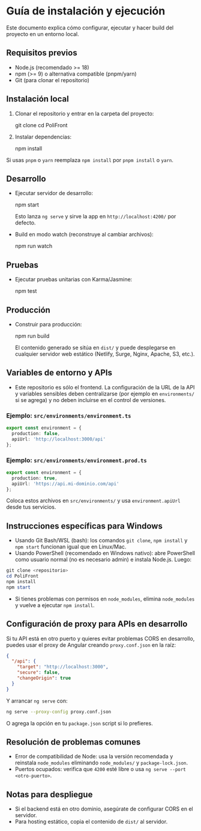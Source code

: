 # Guía de instalación y ejecución

Este documento explica cómo configurar, ejecutar y hacer build del proyecto en un entorno local.

## Requisitos previos

- Node.js (recomendado >= 18)
- npm (>= 9) o alternativa compatible (pnpm/yarn)
- Git (para clonar el repositorio)

## Instalación local

1. Clonar el repositorio y entrar en la carpeta del proyecto:

   git clone <repositorio>
   cd PoliFront

2. Instalar dependencias:

   npm install

Si usas `pnpm` o `yarn` reemplaza `npm install` por `pnpm install` o `yarn`.

## Desarrollo

- Ejecutar servidor de desarrollo:

  npm start

  Esto lanza `ng serve` y sirve la app en `http://localhost:4200/` por defecto.

- Build en modo watch (reconstruye al cambiar archivos):

  npm run watch

## Pruebas

- Ejecutar pruebas unitarias con Karma/Jasmine:

  npm test

## Producción

- Construir para producción:

  npm run build

  El contenido generado se sitúa en `dist/` y puede desplegarse en cualquier servidor web estático (Netlify, Surge, Nginx, Apache, S3, etc.).

## Variables de entorno y APIs

- Este repositorio es sólo el frontend. La configuración de la URL de la API y variables sensibles deben centralizarse (por ejemplo en `environments/` si se agrega) y no deben incluirse en el control de versiones.

### Ejemplo: `src/environments/environment.ts`

```ts
export const environment = {
  production: false,
  apiUrl: 'http://localhost:3000/api'
};
```

### Ejemplo: `src/environments/environment.prod.ts`

```ts
export const environment = {
  production: true,
  apiUrl: 'https://api.mi-dominio.com/api'
};
```

Coloca estos archivos en `src/environments/` y usa `environment.apiUrl` desde tus servicios.

## Instrucciones específicas para Windows

- Usando Git Bash/WSL (bash): los comandos `git clone`, `npm install` y `npm start` funcionan igual que en Linux/Mac.
- Usando PowerShell (recomendado en Windows nativo): abre PowerShell como usuario normal (no es necesario admin) e instala Node.js. Luego:

```powershell
git clone <repositorio>
cd PoliFront
npm install
npm start
```

- Si tienes problemas con permisos en `node_modules`, elimina `node_modules` y vuelve a ejecutar `npm install`.

## Configuración de proxy para APIs en desarrollo

Si tu API está en otro puerto y quieres evitar problemas CORS en desarrollo, puedes usar el proxy de Angular creando `proxy.conf.json` en la raíz:

```json
{
  "/api": {
    "target": "http://localhost:3000",
    "secure": false,
    "changeOrigin": true
  }
}
```

Y arrancar `ng serve` con:

```bash
ng serve --proxy-config proxy.conf.json
```

O agrega la opción en tu `package.json` script si lo prefieres.


## Resolución de problemas comunes

- Error de compatibilidad de Node: usa la versión recomendada y reinstala `node_modules` eliminando `node_modules/` y `package-lock.json`.
- Puertos ocupados: verifica que `4200` esté libre o usa `ng serve --port <otro-puerto>`.

## Notas para despliegue

- Si el backend está en otro dominio, asegúrate de configurar CORS en el servidor.
- Para hosting estático, copia el contenido de `dist/` al servidor.
